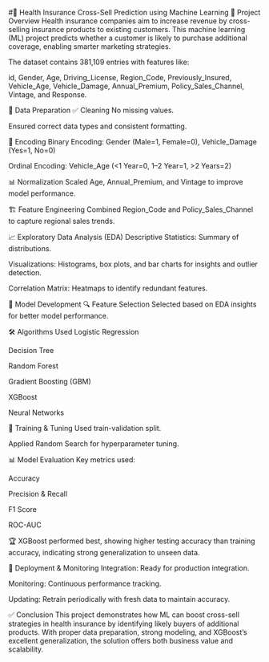 #🏥 Health Insurance Cross-Sell Prediction using Machine Learning
📌 Project Overview
Health insurance companies aim to increase revenue by cross-selling insurance products to existing customers. This machine learning (ML) project predicts whether a customer is likely to purchase additional coverage, enabling smarter marketing strategies.

The dataset contains 381,109 entries with features like:

id, Gender, Age, Driving_License, Region_Code, Previously_Insured, Vehicle_Age, Vehicle_Damage, Annual_Premium, Policy_Sales_Channel, Vintage, and Response.

🧹 Data Preparation
✅ Cleaning
No missing values.

Ensured correct data types and consistent formatting.

🔄 Encoding
Binary Encoding: Gender (Male=1, Female=0), Vehicle_Damage (Yes=1, No=0)

Ordinal Encoding: Vehicle_Age (<1 Year=0, 1–2 Year=1, >2 Years=2)

📊 Normalization
Scaled Age, Annual_Premium, and Vintage to improve model performance.

🏗️ Feature Engineering
Combined Region_Code and Policy_Sales_Channel to capture regional sales trends.

📈 Exploratory Data Analysis (EDA)
Descriptive Statistics: Summary of distributions.

Visualizations: Histograms, box plots, and bar charts for insights and outlier detection.

Correlation Matrix: Heatmaps to identify redundant features.

🤖 Model Development
🔍 Feature Selection
Selected based on EDA insights for better model performance.

🛠️ Algorithms Used
Logistic Regression

Decision Tree

Random Forest

Gradient Boosting (GBM)

XGBoost

Neural Networks

🧪 Training & Tuning
Used train-validation split.

Applied Random Search for hyperparameter tuning.

📊 Model Evaluation
Key metrics used:

Accuracy

Precision & Recall

F1 Score

ROC-AUC

🏆 XGBoost performed best, showing higher testing accuracy than training accuracy, indicating strong generalization to unseen data.

🚀 Deployment & Monitoring
Integration: Ready for production integration.

Monitoring: Continuous performance tracking.

Updating: Retrain periodically with fresh data to maintain accuracy.

✅ Conclusion
This project demonstrates how ML can boost cross-sell strategies in health insurance by identifying likely buyers of additional products. With proper data preparation, strong modeling, and XGBoost’s excellent generalization, the solution offers both business value and scalability.

